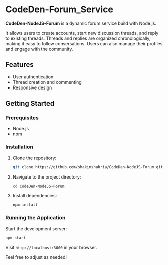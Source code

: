 
# CodeDen-Forum_Service

**CodeDen-NodeJS-Forum** is a dynamic forum service build with Node.js.

It allows users to create accounts, start new discussion threads, and reply to existing threads. Threads and replies are organized chronologically, making it easy to follow conversations. Users can also manage their profiles and engage with the community.

## Features

- User authentication
- Thread creation and commenting
- Responsive design

## Getting Started

### Prerequisites

- Node.js
- npm

### Installation

1. Clone the repository:
   ```bash
   git clone https://github.com/shakinshahria/CodeDen-NodeJS-Forum.git
   ```
2. Navigate to the project directory:
   ```bash
   cd CodeDen-NodeJS-Forum
   ```
3. Install dependencies:
   ```bash
   npm install
   ```

### Running the Application

Start the development server:
```bash
npm start
```

Visit `http://localhost:3000` in your browser.

Feel free to adjust as needed!
